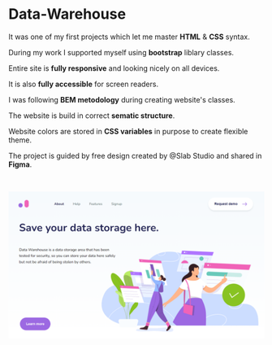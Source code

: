 # Data-Warehouse

It was one of my first projects which let me master **HTML** & **CSS** syntax.

During my work I supported myself using **bootstrap** liblary classes.

Entire site is **fully responsive** and looking nicely on all devices.

It is also **fully accessible** for screen readers.

I was following **BEM metodology** during creating website's classes. 

The website is build in correct **sematic structure**.

Website colors are stored in **CSS variables** in purpose to create flexible theme.

The project is guided by free design created by @Slab Studio and shared in **Figma**. 

<br />

![alt text](https://github.com/Dabrowa123/Data-Warehouse/blob/Master/img/bg/data-warehouse.png?raw=true)
